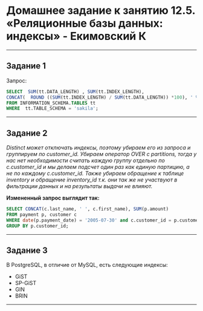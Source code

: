 # Домашнее задание к занятию 12.5. «Реляционные базы данных: индексы» - Екимовский К

---

## Задание 1

Запрос:

```sql
SELECT  SUM(tt.DATA_LENGTH) , SUM(tt.INDEX_LENGTH),
CONCAT(  ROUND ((SUM(tt.INDEX_LENGTH) / SUM(tt.DATA_LENGTH)) *100), ' %')  AS ratio
FROM INFORMATION_SCHEMA.TABLES tt
WHERE  tt.TABLE_SCHEMA = 'sakila';
```

---

## Задание 2

*Distinct может отключать индексы, поэтому убираем его из запроса и группируем по customer_id.
Убираем оператор OVER с partitions, тогда у нас нет необходимости считать каждую группу отдельно по c.customer_id и мы делаем подсчет один раз как единую партицию, а не по каждому c.customer_id.
Также  убираем обращение  к таблице inventory и обращение  inventory_id т.к. они так же не участвуют в фильтрации данных и на результаты выдачи не влияют.*

**Измененный запрос выглядит так:**

```sql
SELECT CONCAT(c.last_name, ' ', c.first_name), SUM(p.amount)
FROM payment p, customer c
WHERE date(p.payment_date) = '2005-07-30' and c.customer_id = p.customer_id 
GROUP BY p.customer_id;
```

---

## Задание 3

В PostgreSQL, в отличие от MySQL, есть следующие индексы:

* GiST
* SP-GiST
* GIN
* BRIN

---
